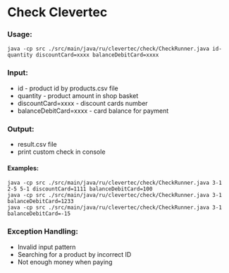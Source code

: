 # Check Clevertec

### Usage:
    java -cp src ./src/main/java/ru/clevertec/check/CheckRunner.java id-quantity discountCard=xxxx balanceDebitCard=xxxx  

### Input:
- id - product id by products.csv file
- quantity - product amount in shop basket
- discountCard=xxxx - discount cards number
- balanceDebitCard=xxxx - card balance for payment

### Output:
- result.csv file
- print custom check in console

#### Examples:  
    java -cp src ./src/main/java/ru/clevertec/check/CheckRunner.java 3-1 2-5 5-1 discountCard=1111 balanceDebitCard=100
    java -cp src ./src/main/java/ru/clevertec/check/CheckRunner.java 3-1 balanceDebitCard=1233
    java -cp src ./src/main/java/ru/clevertec/check/CheckRunner.java 3-1 balanceDebitCard=-15

### Exception Handling:
- Invalid input pattern
- Searching for a product by incorrect ID
- Not enough money when paying
